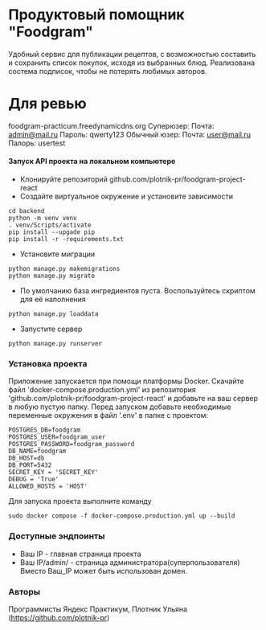 # Продуктовый помощник "Foodgram"
Удобный сервис для публикации рецептов, с возможностью составить и сохранить список покупок, исходя из выбранных блюд. Реализована состема подписок, чтобы не потерять любимых авторов.

# Для ревью

foodgram-practicum.freedynamicdns.org
Суперюзер:
Почта: admin@mail.ru
Пароль: qwerty123
Обычный юзер:
Почта: user@mail.ru
Палорь: usertest


#### Запуск API проекта на локальном компьютере

- Клонируйте репозиторий github.com/plotnik-pr/foodgram-project-react
- Создайте виртуальное окружение и установите зависимости
```
cd backend
python -m venv venv
. venv/Scripts/activate
pip install --upgade pip
pip install -r -requirements.txt
```
- Установите миграции
```
python manage.py makemigrations
python manage.py migrate
```
- По умолчанию база ингредиентов пуста. Воспользуйтесь скриптом для её наполнения
```
python manage.py loaddata
```
- Запустите сервер
```
python manage.py runserver 
```
### Установка проекта

Приложение запускается при помощи платформы Docker.
Скачайте файл 'docker-compose.production.yml' из репозитория 'github.com/plotnik-pr/foodgram-project-react' и добавьте на ваш сервер в любую пустую папку.
Перед запуском добавьте необходимые переменные окружения в файл '.env' в папке с проектом:
```
POSTGRES_DB=foodgram
POSTGRES_USER=foodgram_user
POSTGRES_PASSWORD=foodgram_password
DB_NAME=foodgram
DB_HOST=db
DB_PORT=5432
SECRET_KEY = 'SECRET_KEY'
DEBUG = 'True'
ALLOWED_HOSTS = 'HOST'
```
Для запуска проекта выполните команду 
```
sudo docker compose -f docker-compose.production.yml up --build 
```

### Доступные эндпоинты

- Ваш IP - главная страница проекта
- Ваш IP/admin/ - страница администратора(суперпользователя)
Вместо Ваш_IP может быть использован домен.

### Авторы

Программисты Яндекс Практикум, Плотник Ульяна (https://github.com/plotnik-pr)